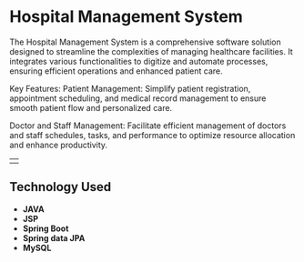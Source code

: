 
# Hospital Management System

The Hospital Management System is a comprehensive software solution designed to streamline the complexities of managing healthcare facilities. It integrates various functionalities to digitize and automate processes, ensuring efficient operations and enhanced patient care.

Key Features:
Patient Management: Simplify patient registration, appointment scheduling, and medical record management to ensure smooth patient flow and personalized care.

Doctor and Staff Management: Facilitate efficient management of doctors and staff schedules, tasks, and performance to optimize resource allocation and enhance productivity.





<table>
<tr>
<td>

  </td>
</tr>

</table>

## Technology Used

- **JAVA**
- **JSP**
- **Spring Boot**
- **Spring data JPA**
- **MySQL**
